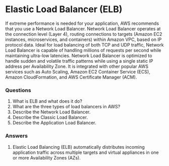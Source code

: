 # Elastic Load Balancer (ELB)

If extreme performance is needed for your application, AWS recommends that you use a Network Load Balancer. Network Load Balancer operates at the connection level (Layer 4), routing connections to targets (Amazon EC2 instances, microservices, and containers) within Amazon VPC, based on IP protocol data. Ideal for load balancing of both TCP and UDP traffic, Network Load Balancer is capable of handling millions of requests per second while maintaining ultra-low latencies. Network Load Balancer is optimized to handle sudden and volatile traffic patterns while using a single static IP address per Availability Zone. It is integrated with other popular AWS services such as Auto Scaling, Amazon EC2 Container Service (ECS), Amazon CloudFormation, and AWS Certificate Manager (ACM).

### Questions

1. What is ELB and what does it do?
1. What are the three types of load balancers in AWS?
1. Describe the Network Load Balancer.
1. Describe the Classic Load Balancer.
1. Describe the Application Load Balancer.

### Answers

1. Elastic Load Balancing (ELB) automatically distributes incoming application traffic across multiple targets and virtual appliances in one or more Availability Zones (AZs).
